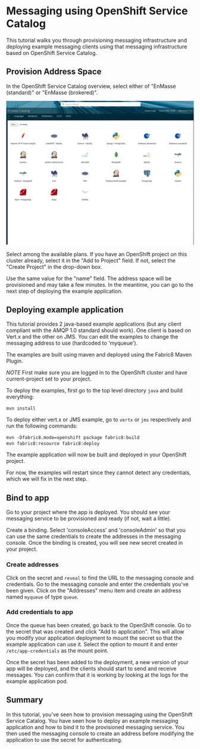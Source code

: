 # Messaging using OpenShift Service Catalog

This tutorial walks you through provisioning messaging infrastructure and deploying example
messaging clients using that messaging infrastructure based on OpenShift Service Catalog.

## Provision Address Space

In the OpenShift Service Catalog overview, select either of "EnMasse (standard)" or "EnMasse
(brokered)".

![Catalog](images/catalog.png)

Select among the available plans. If you have an OpenShift project on this cluster
already, select it in the "Add to Project" field. If not, select the "Create Project" in the
drop-down box.

Use the same value for the "name" field. The address space will be provisioned and may take a few
minutes. In the meantime, you can go to the next step of deploying the example application.

## Deploying example application

This tutorial provides 2 java-based example applications (but any client compliant with the AMQP 1.0
standard should work). One client is based on Vert.x and the other on JMS. You can edit the examples
to change the messaging address to use (hardcoded to 'myqueue').

The examples are built using maven and deployed using the Fabric8 Maven Plugin.

*NOTE* First make sure you are logged in to the OpenShift cluster and have current-project set to your project.

To deploy the examples, first go to the top level directory `java` and build everything:

    mvn install

To deploy either vert.x or JMS example, go to `vertx` or `jms` respectively and run the following commands:

    mvn -Dfabric8.mode=openshift package fabric8:build
    mvn fabric8:resource fabric8:deploy

The example application will now be built and deployed in your OpenShift project. 

For now, the examples will restart since they cannot detect any credentials, which we will fix in
the next step.

## Bind to app

Go to your project where the app is deployed. You should see your messaging service to be
provisioned and ready (if not, wait a little).

Create a binding. Select 'consoleAccess' and 'consoleAdmin' so that you can use the same credentials
to create the addresses in the messaging console. Once the binding is created, you will see new
secret created in your project.

### Create addresses

Click on the secret and `reveal` to find the URL to the messaging console and credentials. Go to the
messaging console and enter the credentials you've been given. Click on the "Addresses" menu item
and create an address named `myqueue` of type `queue`.

### Add credentials to app
Once the queue has been created, go back to the OpenShift console. Go to the secret that was created
and click "Add to application". This will allow you modify your application deployment to mount the
secret so that the example application can use it. Select the option to mount it and enter
`/etc/app-credentials` as the mount point.

Once the secret has been added to the deployment, a new version of your app will be deployed, and
the clients should start to send and receive messages. You can confirm that it is working by looking
at the logs for the example application pod.

## Summary

In this tutorial, you've seen how to provision messaging using the OpenShift Service Catalog. You
have seen how to deploy an example messaging application and how to bind it to the provisioned
messaging service. You then used the messaging console to create an address before modifying the
application to use the secret for authenticating.
